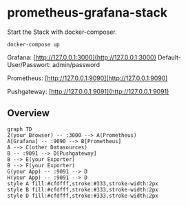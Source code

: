 
# prometheus-grafana-stack
Start the Stack with docker-composer.
```
docker-compose up
```

Grafana: [http://127.0.0.1:3000](http://127.0.0.1:3000)
Default-User/Passwort: admin/password

Prometheus: [http://127.0.0.1:9090](http://127.0.0.1:9090)

Pushgateway: [http://127.0.0.1:9091](http://127.0.0.1:9091)

## Overview
```mermaid
graph TD
Z(your Browser) -- :3000 --> A(Prometheus)
A[Grafana] -- :9090 --> B[Prometheus]
A --> C(other Datasources)
B -- :9091 --> D[Pushgateway]
B --> E(your Exporter)
B --> F(your Exporter)
G(your App) -- :9091 --> D
H(your App) -- :9091 --> D
style A fill:#cfdfff,stroke:#333,stroke-width:2px
style B fill:#cfdfff,stroke:#333,stroke-width:2px
style D fill:#cfdfff,stroke:#333,stroke-width:2px
```

